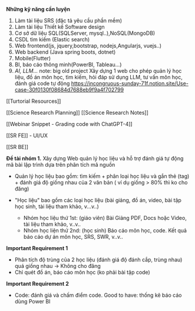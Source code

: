 **Những kỹ năng cần luyện**
1. Làm tài liệu SRS (đặc tả yêu cầu phần mềm)
2. Làm tài liệu Thiết kế Software design
3. Cơ sở dữ liệu SQL(SQLServer, mysql..),NoSQL(MongoDB)
4. CSDL tìm kiếm (Elastic search)
5. Web frontend(js, jquery,bootstrap, nodejs,Angularjs, vuejs..)
6. Web backend (Java spring boots, dotnet) 
7. Mobile(Flutter) 
8. BI, báo cáo thông minh(PowerBI, Tableau...)
9. *AI, LLM...*
note: big old project
	Xây dựng 1 web cho phép quản lý học liệu, đồ án môn học, tìm kiếm, hỏi đáp sử dụng LLM, tư vấn môn học, đánh giá code tự động
https://incongruous-sunday-71f.notion.site/Use-case-30f0130f08684d7688eb9f9a4f702799



[[Turtorial Resources]]

[[Science Research Planning]]
[[Science Research Notes]]

[[Webinar Snippet -  Grading code with ChatGPT-4]]

[[SR FE]] - UI/UX

[[SR BE]]

 


**Đề tài nhóm 1.** Xây dựng Web quản lý học liệu và hỗ trợ đánh giá tự động mã bài lập trình dựa trên phân tích mã nguồn

+ Quản lý học liệu bao gồm:  tìm kiếm + phân loại học liệu và gắn thẻ (tag) + đánh giá độ giống nhau của 2 văn bản ( ví dụ giống > 80% thì ko cho đăng)

+ "Học liệu" bao gồm các loại học liệu (bài giảng, đồ án, video, bài tập học sinh, tài liệu tham khảo, v...v..) 
	+ Nhóm học liệu thứ 1st: (giáo viên) Bài Giảng PDF, Docs hoặc Video, tài liệu tham khảo, v..v.. 
	+ Nhóm học liện thứ 2nd: (học sinh) Báo cáo môn học, code. Kết quả báo cáo dự án môn học, SRS, SWR, v..v.. 


**Important Requirement 1**
+ Phân tích độ trùng của 2 học liệu (đánh giá độ đánh cắp, trùng nhau)
	quá giống nhau -> Không cho đăng 
+ Chỉ quét đồ án, báo cáo môn học (ko phải bài tập code)


**Important Requirement 2**
+ Code: đánh giá và chấm điểm code. 
Good to have: thống kê báo cáo dùng Power BI


